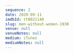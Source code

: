 ```yaml
---
sequence: 2
date: 2020-09-11
imdbId: tt0021140
slug: men-without-women-1930
venue: null
venueNotes: null
medium: iTunes
mediumNotes: null
---
```


